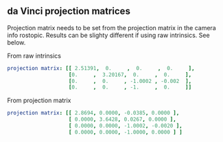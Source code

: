 
## da Vinci projection matrices
Projection matrix needs to be set from the projection matrix in the camera info rostopic. Results can be slighty different if using raw intrinsics. See below.

From raw intrinsics
```yaml
projection matrix: [[ 2.51391,  0.     ,  0.     ,  0.     ],
                    [0.     ,  3.20167,  0.     ,  0.     ],
                    [0.     ,  0.     , -1.0002 , -0.002  ],
                    [0.     ,  0.     , -1.     ,  0.     ]]
```

From projection matrix
```yaml
projection matrix: [[ 2.8694, 0.0000, -0.0385, 0.0000 ],
                    [ 0.0000, 3.6428, 0.0267, 0.0000 ],
                    [ 0.0000, 0.0000, -1.0002, -0.0020 ],
                    [ 0.0000, 0.0000, -1.0000, 0.0000 ] ]
```